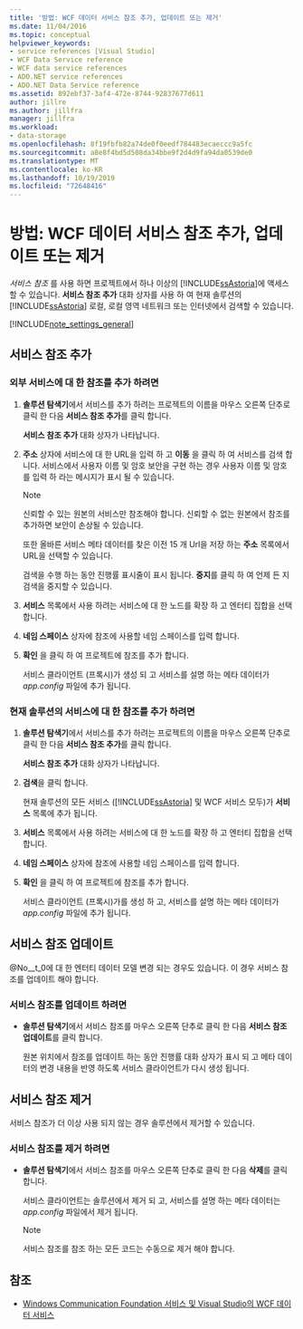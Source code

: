 ```yaml
---
title: '방법: WCF 데이터 서비스 참조 추가, 업데이트 또는 제거'
ms.date: 11/04/2016
ms.topic: conceptual
helpviewer_keywords:
- service references [Visual Studio]
- WCF Data Service reference
- WCF data service references
- ADO.NET service references
- ADO.NET Data Service reference
ms.assetid: 892ebf37-3af4-472e-8744-92837677d611
author: jillre
ms.author: jillfra
manager: jillfra
ms.workload:
- data-storage
ms.openlocfilehash: 8f19fbfb82a74de0f0eedf784483ecaeccc9a5fc
ms.sourcegitcommit: a8e8f4bd5d508da34bbe9f2d4d9fa94da0539de0
ms.translationtype: MT
ms.contentlocale: ko-KR
ms.lasthandoff: 10/19/2019
ms.locfileid: "72648416"
---
```

# <a name="how-to-add-update-or-remove-a-wcf-data-service-reference"></a>방법: WCF 데이터 서비스 참조 추가, 업데이트 또는 제거
*서비스 참조* 를 사용 하면 프로젝트에서 하나 이상의 [!INCLUDE[ssAstoria](../data-tools/includes/ssastoria_md.md)]에 액세스할 수 있습니다. **서비스 참조 추가** 대화 상자를 사용 하 여 현재 솔루션의 [!INCLUDE[ssAstoria](../data-tools/includes/ssastoria_md.md)] 로컬, 로컬 영역 네트워크 또는 인터넷에서 검색할 수 있습니다.

[!INCLUDE[note_settings_general](../data-tools/includes/note_settings_general_md.md)]

## <a name="add-a-service-reference"></a>서비스 참조 추가

### <a name="to-add-a-reference-to-an-external-service"></a>외부 서비스에 대 한 참조를 추가 하려면

1. **솔루션 탐색기**에서 서비스를 추가 하려는 프로젝트의 이름을 마우스 오른쪽 단추로 클릭 한 다음 **서비스 참조 추가**를 클릭 합니다.

     **서비스 참조 추가** 대화 상자가 나타납니다.

2. **주소** 상자에 서비스에 대 한 URL을 입력 하 고 **이동** 을 클릭 하 여 서비스를 검색 합니다. 서비스에서 사용자 이름 및 암호 보안을 구현 하는 경우 사용자 이름 및 암호를 입력 하 라는 메시지가 표시 될 수 있습니다.

    > [!NOTE]
    > 신뢰할 수 있는 원본의 서비스만 참조해야 합니다. 신뢰할 수 없는 원본에서 참조를 추가하면 보안이 손상될 수 있습니다.

     또한 올바른 서비스 메타 데이터를 찾은 이전 15 개 Url을 저장 하는 **주소** 목록에서 URL을 선택할 수 있습니다.

     검색을 수행 하는 동안 진행률 표시줄이 표시 됩니다. **중지**를 클릭 하 여 언제 든 지 검색을 중지할 수 있습니다.

3. **서비스** 목록에서 사용 하려는 서비스에 대 한 노드를 확장 하 고 엔터티 집합을 선택 합니다.

4. **네임 스페이스** 상자에 참조에 사용할 네임 스페이스를 입력 합니다.

5. **확인** 을 클릭 하 여 프로젝트에 참조를 추가 합니다.

     서비스 클라이언트 (프록시)가 생성 되 고 서비스를 설명 하는 메타 데이터가 *app.config* 파일에 추가 됩니다.

### <a name="to-add-a-reference-to-a-service-in-the-current-solution"></a>현재 솔루션의 서비스에 대 한 참조를 추가 하려면

1. **솔루션 탐색기**에서 서비스를 추가 하려는 프로젝트의 이름을 마우스 오른쪽 단추로 클릭 한 다음 **서비스 참조 추가**를 클릭 합니다.

    **서비스 참조 추가** 대화 상자가 나타납니다.

2. **검색**을 클릭 합니다.

    현재 솔루션의 모든 서비스 ([!INCLUDE[ssAstoria](../data-tools/includes/ssastoria_md.md)] 및 WCF 서비스 모두)가 **서비스** 목록에 추가 됩니다.

3. **서비스** 목록에서 사용 하려는 서비스에 대 한 노드를 확장 하 고 엔터티 집합을 선택 합니다.

4. **네임 스페이스** 상자에 참조에 사용할 네임 스페이스를 입력 합니다.

5. **확인** 을 클릭 하 여 프로젝트에 참조를 추가 합니다.

    서비스 클라이언트 (프록시)가를 생성 하 고, 서비스를 설명 하는 메타 데이터가 *app.config* 파일에 추가 됩니다.

## <a name="update-a-service-reference"></a>서비스 참조 업데이트
@No__t_0에 대 한 엔터티 데이터 모델 변경 되는 경우도 있습니다. 이 경우 서비스 참조를 업데이트 해야 합니다.

### <a name="to-update-a-service-reference"></a>서비스 참조를 업데이트 하려면

- **솔루션 탐색기**에서 서비스 참조를 마우스 오른쪽 단추로 클릭 한 다음 **서비스 참조 업데이트**를 클릭 합니다.

     원본 위치에서 참조를 업데이트 하는 동안 진행률 대화 상자가 표시 되 고 메타 데이터의 변경 내용을 반영 하도록 서비스 클라이언트가 다시 생성 됩니다.

## <a name="remove-a-service-reference"></a>서비스 참조 제거
서비스 참조가 더 이상 사용 되지 않는 경우 솔루션에서 제거할 수 있습니다.

### <a name="to-remove-a-service-reference"></a>서비스 참조를 제거 하려면

- **솔루션 탐색기**에서 서비스 참조를 마우스 오른쪽 단추로 클릭 한 다음 **삭제**를 클릭 합니다.

     서비스 클라이언트는 솔루션에서 제거 되 고, 서비스를 설명 하는 메타 데이터는 *app.config* 파일에서 제거 됩니다.

    > [!NOTE]
    > 서비스 참조를 참조 하는 모든 코드는 수동으로 제거 해야 합니다.

## <a name="see-also"></a>참조

- [Windows Communication Foundation 서비스 및 Visual Studio의 WCF 데이터 서비스](../data-tools/windows-communication-foundation-services-and-wcf-data-services-in-visual-studio.md)